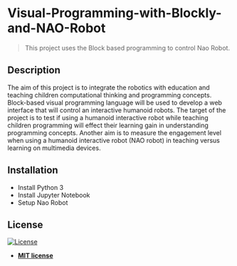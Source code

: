 # Visual-Programming-with-Blockly-and-NAO-Robot


> This project uses the Block based programming to control Nao Robot.


## Description
The aim of this project is to integrate the robotics with education and teaching children
computational thinking and programming concepts. Block-based visual
programming language will be used to develop a web interface that will control an interactive
humanoid robots. The target of the project is to test if using a humanoid
interactive robot while teaching children programming will effect their learning gain in
understanding programming concepts. Another aim is to measure the engagement level
when using a humanoid interactive robot (NAO robot) in teaching versus learning on
multimedia devices.
## Installation
- Install Python 3
- Install Jupyter Notebook
- Setup Nao Robot
## License

[![License](http://img.shields.io/:license-mit-blue.svg?style=flat-square)](http://badges.mit-license.org)

- **[MIT license](http://opensource.org/licenses/mit-license.php)**
